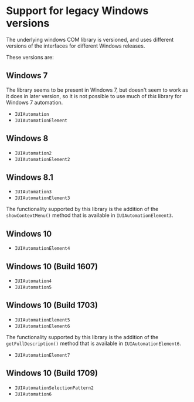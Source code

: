 # Support for legacy Windows versions

The underlying windows COM library is versioned, and uses different versions of the interfaces for different Windows releases.

These versions are:

## Windows 7

The library seems to be present in Windows 7, but doesn't seem to work as it does in later version, so it is not possible to use much of _this_ library for Windows 7 automation. 

* `IUIAutomation`
* `IUIAutomationElement`
## Windows 8
* `IUIAutomation2`
* `IUIAutomationElement2`
## Windows 8.1
* `IUIAutomation3`
* `IUIAutomationElement3`

The functionality supported by this library is the addition of the
 `showContextMenu()` method that is available in
`IUIAutomationElement3`.
       
## Windows 10
* `IUIAutomationElement4`

## Windows 10 (Build 1607)
* `IUIAutomation4`
* `IUIAutomation5`

## Windows 10 (Build 1703)
* `IUIAutomationElement5`
* `IUIAutomationElement6`

The functionality supported by this library is the addition of the `getFullDescription()` method that is available in
`IUIAutomationElement6`.

* `IUIAutomationElement7`  

## Windows 10 (Build 1709)
* `IUIAutomationSelectionPattern2`
* `IUIAutomation6`
